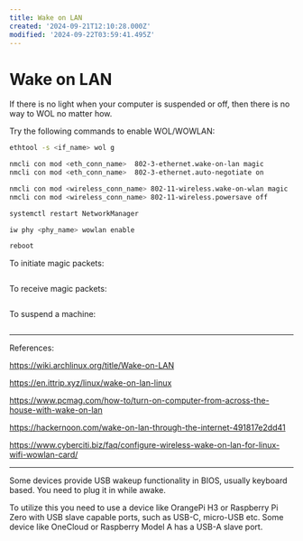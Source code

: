```yaml
---
title: Wake on LAN
created: '2024-09-21T12:10:28.000Z'
modified: '2024-09-22T03:59:41.495Z'
---
```


# Wake on LAN

If there is no light when your computer is suspended or off, then there is no way to WOL no matter how.

Try the following commands to enable WOL/WOWLAN:

```bash
ethtool -s <if_name> wol g

nmcli con mod <eth_conn_name>  802-3-ethernet.wake-on-lan magic
nmcli con mod <eth_conn_name>  802-3-ethernet.auto-negotiate on

nmcli con mod <wireless_conn_name> 802-11-wireless.wake-on-wlan magic
nmcli con mod <wireless_conn_name> 802-11-wireless.powersave off

systemctl restart NetworkManager

iw phy <phy_name> wowlan enable

reboot
```

To initiate magic packets:

```bash

```

To receive magic packets:

```bash

```

To suspend a machine:

```bash

```

---

References:

https://wiki.archlinux.org/title/Wake-on-LAN

https://en.ittrip.xyz/linux/wake-on-lan-linux

https://www.pcmag.com/how-to/turn-on-computer-from-across-the-house-with-wake-on-lan

https://hackernoon.com/wake-on-lan-through-the-internet-491817e2dd41

https://www.cyberciti.biz/faq/configure-wireless-wake-on-lan-for-linux-wifi-wowlan-card/

---

Some devices provide USB wakeup functionality in BIOS, usually keyboard based. You need to plug it in while awake.

To utilize this you need to use a device like OrangePi H3 or Raspberry Pi Zero with USB slave capable ports, such as USB-C, micro-USB etc. Some device like OneCloud or Raspberry Model A has a USB-A slave port.
